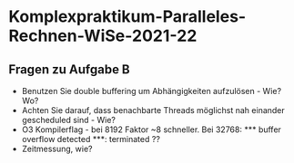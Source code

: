 # Komplexpraktikum-Paralleles-Rechnen-WiSe-2021-22
## Fragen zu Aufgabe B
- Benutzen Sie double buffering um Abhängigkeiten aufzulösen - Wie? Wo?
- Achten Sie darauf, dass benachbarte Threads möglichst nah einander gescheduled sind - Wie?
- O3 Kompilerflag - bei 8192 Faktor ~8 schneller. Bei 32768: *** buffer overflow detected ***: terminated ??
- Zeitmessung, wie?
